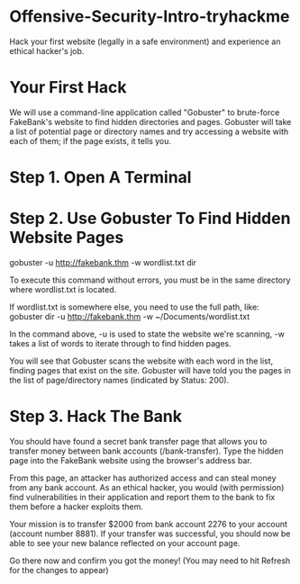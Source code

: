 # Offensive-Security-Intro-tryhackme
Hack your first website (legally in a safe environment) and experience an ethical hacker's job.

# Your First Hack
We will use a command-line application called "Gobuster" to brute-force FakeBank's website to find hidden directories and pages. Gobuster will take a list of potential page or directory names and try accessing a website with each of them; if the page exists, it tells you.

# Step 1. Open A Terminal

# Step 2. Use Gobuster To Find Hidden Website Pages
gobuster -u http://fakebank.thm -w wordlist.txt dir

To execute this command without errors, you must be in the same directory where wordlist.txt is located.

If wordlist.txt is somewhere else, you need to use the full path, like: gobuster dir -u http://fakebank.thm -w ~/Documents/wordlist.txt

In the command above, -u is used to state the website we're scanning, -w takes a list of words to iterate through to find hidden pages.

You will see that Gobuster scans the website with each word in the list, finding pages that exist on the site. Gobuster will have told you the pages in the list of page/directory names (indicated by Status: 200).

# Step 3. Hack The Bank
You should have found a secret bank transfer page that allows you to transfer money between bank accounts (/bank-transfer). Type the hidden page into the FakeBank website using the browser's address bar.

From this page, an attacker has authorized access and can steal money from any bank account. As an ethical hacker, you would (with permission) find vulnerabilities in their application and report them to the bank to fix them before a hacker exploits them.

Your mission is to transfer $2000 from bank account 2276 to your account (account number 8881). If your transfer was successful, you should now be able to see your new balance reflected on your account page.

Go there now and confirm you got the money! (You may need to hit Refresh for the changes to appear)


